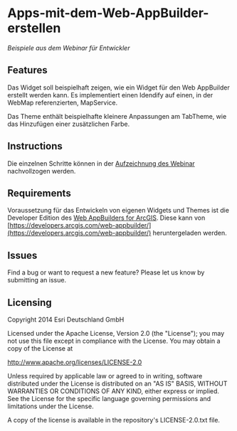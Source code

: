 # **Apps-mit-dem-Web-AppBuilder-erstellen**
*Beispiele aus dem Webinar für Entwickler*

## **Features**

Das Widget soll beispielhaft zeigen, wie ein Widget für den Web AppBuilder erstellt werden kann. Es implementiert einen Idendify auf einen, in der WebMap referenzierten, MapService.

Das Theme enthält beispielhafte kleinere Anpassungen am TabTheme, wie das Hinzufügen einer zusätzlichen Farbe.

## **Instructions**

Die einzelnen Schritte können in der [Aufzeichnung des Webinar](http://www.eggits.net/videos/entwickler/arcgis-fuer-entwickler-webinar-2-1.mp4) nachvollzogen werden.

## **Requirements**

Voraussetzung für das Entwickeln von eigenen Widgets und Themes ist die Developer Edition des [Web AppBuilders for ArcGIS](http://doc.arcgis.com/en/web-appbuilder/). Diese kann von [https://developers.arcgis.com/web-appbuilder/](https://developers.arcgis.com/web-appbuilder/) heruntergeladen werden.

## **Issues**

Find a bug or want to request a new feature?  Please let us know by submitting an issue.

## **Licensing**

Copyright 2014 Esri Deutschland GmbH

Licensed under the Apache License, Version 2.0 (the "License"); you may not use this file except in compliance with the License. You may obtain a copy of the License at

http://www.apache.org/licenses/LICENSE-2.0

Unless required by applicable law or agreed to in writing, software distributed under the License is distributed on an "AS IS" BASIS, WITHOUT WARRANTIES OR CONDITIONS OF ANY KIND, either express or implied. See the License for the specific language governing permissions and limitations under the License.

A copy of the license is available in the repository's LICENSE-2.0.txt file.
